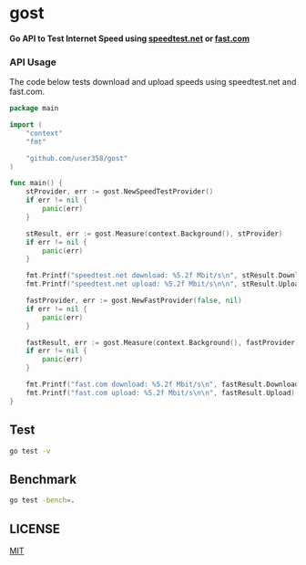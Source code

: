 # gost
**Go API to Test Internet Speed using [speedtest.net](http://speedtest.net/)
or [fast.com](http://fast.com/)**


### API Usage
The code below tests download and upload speeds using speedtest.net and fast.com.
```go
package main

import (
	"context"
	"fmt"

	"github.com/user358/gost"
)

func main() {
	stProvider, err := gost.NewSpeedTestProvider()
	if err != nil {
		panic(err)
	}

	stResult, err := gost.Measure(context.Background(), stProvider)
	if err != nil {
		panic(err)
	}

	fmt.Printf("speedtest.net download: %5.2f Mbit/s\n", stResult.Download)
	fmt.Printf("speedtest.net upload: %5.2f Mbit/s\n\n", stResult.Upload)

	fastProvider, err := gost.NewFastProvider(false, nil)
	if err != nil {
		panic(err)
	}

	fastResult, err := gost.Measure(context.Background(), fastProvider)
	if err != nil {
		panic(err)
	}

	fmt.Printf("fast.com download: %5.2f Mbit/s\n", fastResult.Download)
	fmt.Printf("fast.com upload: %5.2f Mbit/s\n\n", fastResult.Upload)
}
```

## Test

```sh
go test -v
```

## Benchmark

```sh
go test -bench=.
```

## LICENSE

[MIT](https://github.com/user358/gost/blob/master/LICENSE)